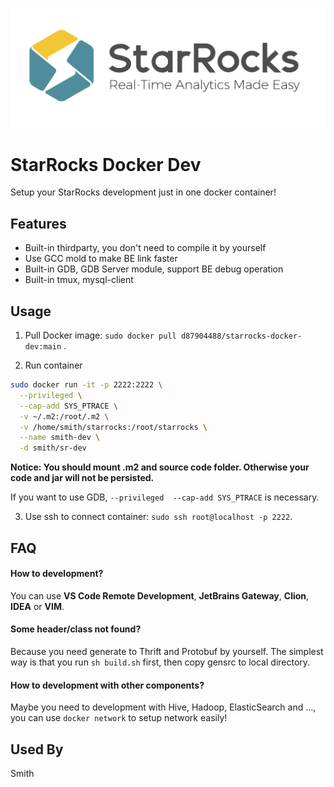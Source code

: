 
![Logo](https://github.com/StarRocks/starrocks/raw/main/images/logo.png)


# StarRocks Docker Dev

Setup your StarRocks development just in one docker container!

## Features

- Built-in thirdparty, you don't need to compile it by yourself
- Use GCC mold to make BE link faster
- Built-in GDB, GDB Server module, support BE debug operation
- Built-in tmux, mysql-client
## Usage

1. Pull Docker image: `sudo docker pull d87904488/starrocks-docker-dev:main` .

2. Run container

```bash
sudo docker run -it -p 2222:2222 \
  --privileged \
  --cap-add SYS_PTRACE \
  -v ~/.m2:/root/.m2 \
  -v /home/smith/starrocks:/root/starrocks \
  --name smith-dev \
  -d smith/sr-dev
```

**Notice: You should mount .m2 and source code folder. Otherwise your code and jar will not be persisted.**

If you want to use GDB, `--privileged  --cap-add SYS_PTRACE` is necessary.

3. Use ssh to connect container: `sudo ssh root@localhost -p 2222`.


## FAQ

#### How to development?

You can use **VS Code Remote Development**, **JetBrains Gateway**, **Clion**, **IDEA** or **VIM**.

#### Some header/class not found?

Because you need generate to Thrift and Protobuf by yourself. The simplest way is that you run `sh build.sh` first, then copy gensrc to local directory.

#### How to development with other components?

Maybe you need to development with Hive, Hadoop, ElasticSearch and ..., you can use `docker network` to setup network easily!


## Used By

Smith
